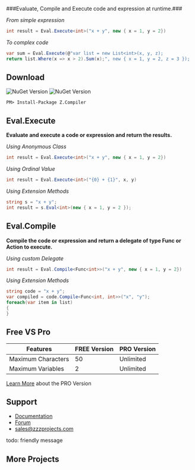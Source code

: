 
###Evaluate, Compile and Execute code and expression at runtime.###

*From simple expression*
```csharp
int result = Eval.Execute<int>("x + y", new { x = 1, y = 2})
```
*To complex code*
```csharp
var sum = Eval.Execute(@"var list = new List<int>(x, y, z);
return list.Where(x => x > 2).Sum(x);", new { x = 1, y = 2, z = 3 });
```

## Download
![NuGet Version](https://img.shields.io/nuget/v/Z.Compiler.svg?style=flat-square)
![NuGet Version](https://img.shields.io/nuget/dt/Z.Compiler.svg?link=http%3A%2F%2Fabc.xyz&link=http%3A%2F%2Fabc.xyz)

```
PM> Install-Package Z.Compiler
```

## Eval.Execute
**Evaluate and execute a code or expression and return the results.**

*Using Anonymous Class*
```csharp
int result = Eval.Execute<int>("x + y", new { x = 1, y = 2})
```

*Using Ordinal Value*
```csharp
int result = Eval.Execute<int>("{0} + {1}", x, y)
```

*Using Extension Methods*
```csharp
string s = "x + y";
int result = s.Eval<int>(new { x = 1, y = 2 });
```

## Eval.Compile
**Compile the code or expression and return a delegate of type Func or Action to execute.**

*Using custom Delegate*
```csharp
int result = Eval.Compile<Func<int>>("x + y", new { x = 1, y = 2})
```

*Using Extension Methods*
```csharp
string code = "x + y";
var compiled = code.Compile<Func<int, int>>("x", "y");
foreach(var item in list)
{
}
```

## Free VS Pro
Features | FREE Version | PRO Version
------------ | ------------- | -------------
Maximum Characters | 50 | Unlimited
Maximum Variables | 2 | Unlimited
[Learn More](https://zzzprojects.uservoice.com/forums/327759-eval-expression-net) about the PRO Version

## Support
- [Documentation](https://zzzprojects.uservoice.com/forums/327759-eval-expression-net)
- [Forum](https://zzzprojects.uservoice.com/forums/327759-eval-expression-net)
- [sales@zzzprojects.com](sales@zzzprojects.com)

todo: friendly message


## More Projects

